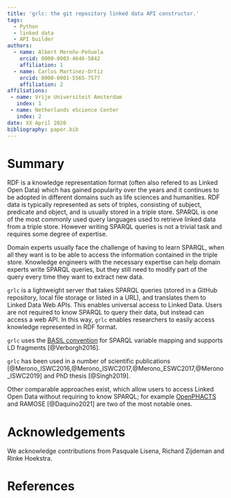 ```yaml
---
title: 'grlc: the git repository linked data API constructor.'
tags:
  - Python
  - linked data
  - API builder
authors:
  - name: Albert Meroño-Peñuela
    orcid: 0000-0003-4646-5842
    affiliation: 1
  - name: Carlos Martinez-Ortiz
    orcid: 0000-0001-5565-7577
    affiliation: 2
affiliations:
 - name: Vrije Universiteit Amsterdam
   index: 1
 - name: Netherlands eScience Center
   index: 2
date: XX April 2020
bibliography: paper.bib
---
```


# Summary

RDF is a knowledge representation format (often also refered to as Linked Open Data) which has gained popularity over the years and it continues to be adopted in different domains such as life sciences and humanities. RDF data is typically represented as sets of triples, consisting of subject, predicate and object, and is usually stored in a triple store. SPARQL is one of the most commonly used query languages used to retrieve linked data from a triple store. However writing SPARQL queries is not a trivial task and requires some degree of expertise.

Domain experts usually face the challenge of having to learn SPARQL, when all they want is to be able to access the information contained in the triple store. Knowledge engineers with the necessary expertise can help domain experts write SPARQL queries, but they still need to modify part of the query every time they want to extract new data.

`grlc` is a lightweight server that takes SPARQL queries (stored in a GitHub repository, local file storage or listed in a URL), and translates them to Linked Data Web APIs. This enables universal access to Linked Data. Users are not required to know SPARQL to query their data, but instead can access a web API. In this way, `grlc` enables researchers to easily access knowledge represented in RDF format.

`grlc` uses the [BASIL convention](https://github.com/basilapi/basil/wiki/SPARQL-variable-name-convention-for-WEB-API-parameters-mapping) for SPARQL variable mapping and supports LD fragments [@Verborgh2016].

`grlc` has been used in a number of scientific publications [@Merono_ISWC2016,@Merono_ISWC2017,@Merono_ESWC2017,@Merono_ISWC2019] and PhD thesis [@Singh2019].

Other comparable approaches exist, which allow users to access Linked Open Data without requiring to know SPARQL; for example [OpenPHACTS](https://github.com/openphacts) and RAMOSE [@Daquino2021] are two of the most notable ones.


# Acknowledgements

We acknowledge contributions from Pasquale Lisena, Richard Zijdeman and Rinke Hoekstra.

# References
